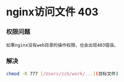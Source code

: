 # nginx访问文件 403

### 权限问题
    如果nginx没有web目录的操作权限，也会出现403错误。
### 解决
```sh
chmod -R 777 [/Users/zzb/work/...](目标文件)
```